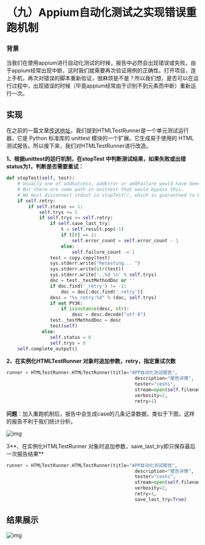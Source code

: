# （九）Appium自动化测试之实现错误重跑机制

### **背景**

当我们在使用appium进行自动化测试的时候，报告中必然会出现错误或失败。由于appium经常出现中断，这时我们就需要再次验证用例的正确性。打开项目，连上手机，再次对错误的脚本重新验证，很麻烦是不是？所以我们想，是否可以在运行过程中，出现错误的时候（毕竟appium经常由于识别不到元素而中断）重新运行一次。

## 实现

在之前的一篇文章[传送地址](https://blog.csdn.net/cx243698/article/details/86228874)，我们提到HTMLTestRunner是一个单元测试运行器，它是 Python 标准库的 unittest 模块的一个扩展。它生成易于使用的 HTML 测试报告。所以接下来，我们对HTMLTestRunner进行改造。

**1、根据unittest的运行机制，在stopTest 中判断测试结果，如果失败或出错status为1，判断是否需要重试：**

```python
def stopTest(self, test):
    # Usually one of addSuccess, addError or addFailure would have been called.
    # But there are some path in unittest that would bypass this.
    # We must disconnect stdout in stopTest(), which is guaranteed to be called.
    if self.retry:
        if self.status == 1:
            self.trys += 1
            if self.trys <= self.retry:
                if self.save_last_try:
                    t = self.result.pop(-1)
                    if t[0] == 2:
                        self.error_count = self.error_count - 1
                    else:
                        self.failure_count -= 1
                test = copy.copy(test)
                sys.stderr.write("Retesting... ")
                sys.stderr.write(str(test))
                sys.stderr.write('..%d \n' % self.trys)
                doc = test._testMethodDoc or ''
                if doc.find('_retry') != -1:
                    doc = doc[:doc.find('_retry')]
                desc = "%s_retry:%d" % (doc, self.trys)
                if not PY3K:
                    if isinstance(desc, str):
                        desc = desc.decode("utf-8")
                test._testMethodDoc = desc
                test(self)
             else:
                self.status = 0
                self.trys = 0
    self.complete_output()
```

**2、在实例化HTMLTestRunner 对象时追加参数，retry，指定重试次数**

```python
runner = HTMLTestRunner.HTMLTestRunner(title="APP自动化测试报告", 
                                               description="报告详情", 
                                               tester="ceshi", 
                                               stream=open(self.filename,"wb"),
                                               verbosity=2, 
                                               retry=1)
```

**问题**：加入重跑机制后，报告中会生成case的几条记录数据，类似于下图，这样的报告不利于我们统计分析。

![img](https://img-blog.csdnimg.cn/20190730175610296.png)

 3**、在实例化HTMLTestRunner 对象时追加参数，save_last_try即只保存最后一次报告结果**

```python
runner = HTMLTestRunner.HTMLTestRunner(title="APP自动化测试报告", 
                                               description="报告详情", 
                                               tester="ceshi", 
                                               stream=open(self.filename,"wb"),
                                               verbosity=2, 
                                               retry=1, 
                                               save_last_try=True)
```

## 结果展示

![img](https://img-blog.csdnimg.cn/20190730180412103.png)